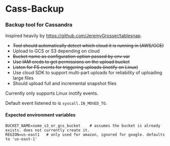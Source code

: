 # Cass-Backup

### Backup tool for Cassandra

Inspired heavily by https://github.com/JeremyGrosser/tablesnap.

* ~~Tool should automatically detect which cloud it is running in (AWS/GCE)~~
* Upload to GCS or S3 depending on cloud
* ~~Bucket name as configuration option passed by env var~~
* ~~Use IAM creds to get permissions on the upload bucket~~
* ~~Listen for FS events for triggering uploads (inotify on Linux)~~
* Use cloud SDK to support multi-part uploads for reliability of uploading large files
* Should upload full and incremental snapshot files

Currently only supports Linux inotify events.

Default event listened to is `syscall.IN_MOVED_TO`.

#### Expected environment variables
```no-highlight
BUCKET_NAME=some_s3_or_gcs_bucket    # assumes the bucket is already exists. does not currently create it.
REGION=us-east1   # only used for amazon, ignored for google. defaults to 'us-east-1'
```
